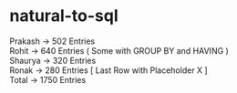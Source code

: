 # natural-to-sql
Prakash -> 502 Entries <br>
Rohit -> 640 Entries ( Some with GROUP BY and HAVING ) <br>
Shaurya -> 320 Entries <br>
Ronak -> 280 Entries [ Last Row with Placeholder X ] <br>
Total -> 1750 Entries
